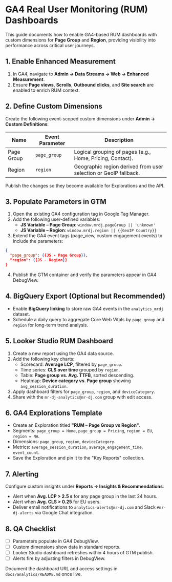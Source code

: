 # GA4 Real User Monitoring (RUM) Dashboards

This guide documents how to enable GA4-based RUM dashboards with custom dimensions for **Page Group** and **Region**, providing visibility into performance across critical user journeys.

## 1. Enable Enhanced Measurement

1. In GA4, navigate to **Admin → Data Streams → Web → Enhanced Measurement**.
2. Ensure **Page views**, **Scrolls**, **Outbound clicks**, and **Site search** are enabled to enrich RUM context.

## 2. Define Custom Dimensions

Create the following event-scoped custom dimensions under **Admin → Custom Definitions**:

| Name | Event Parameter | Description |
|------|-----------------|-------------|
| Page Group | `page_group` | Logical grouping of pages (e.g., Home, Pricing, Contact). |
| Region | `region` | Geographic region derived from user selection or GeoIP fallback. |

Publish the changes so they become available for Explorations and the API.

## 3. Populate Parameters in GTM

1. Open the existing GA4 configuration tag in Google Tag Manager.
2. Add the following user-defined variables:
   - **JS Variable – Page Group**: `window.mrdj.pageGroup || 'unknown'`
   - **JS Variable – Region**: `window.mrdj.region || {{GeoIP Country}}`
3. Extend the GA4 event tags (page_view, custom engagement events) to include the parameters:

```json
{
  "page_group": {{JS - Page Group}},
  "region": {{JS - Region}}
}
```

4. Publish the GTM container and verify the parameters appear in GA4 DebugView.

## 4. BigQuery Export (Optional but Recommended)

- Enable **BigQuery linking** to store raw GA4 events in the `analytics_mrdj` dataset.
- Schedule a daily query to aggregate Core Web Vitals by `page_group` and `region` for long-term trend analysis.

## 5. Looker Studio RUM Dashboard

1. Create a new report using the GA4 data source.
2. Add the following key charts:
   - Scorecard: **Average LCP**, filtered by `page_group`.
   - Time series: **CLS over time** grouped by `region`.
   - Table: **Page group vs. Avg. TTFB**, sorted descending.
   - Heatmap: **Device category vs. Page group** showing `avg_session_duration`.
3. Apply dashboard filters for `page_group`, `region`, and `deviceCategory`.
4. Share with the `mr-dj-analytics@mr-dj.com` group with edit access.

## 6. GA4 Explorations Template

- Create an Exploration titled **"RUM – Page Group vs Region"**.
- Segments: `page_group = Home`, `page_group = Pricing`, `region = EU`, `region = NA`.
- Dimensions: `page_group`, `region`, `deviceCategory`.
- Metrics: `average_session_duration`, `average_engagement_time`, `event_count`.
- Save the Exploration and pin it to the "Key Reports" collection.

## 7. Alerting

Configure custom insights under **Reports → Insights & Recommendations**:

- Alert when **Avg. LCP > 2.5 s** for any page group in the last 24 hours.
- Alert when **Avg. CLS > 0.25** for EU users.
- Deliver email notifications to `analytics-alerts@mr-dj.com` and Slack `#mr-dj-alerts` via Google Chat integration.

## 8. QA Checklist

- [ ] Parameters populate in GA4 DebugView.
- [ ] Custom dimensions show data in standard reports.
- [ ] Looker Studio dashboard refreshes within 4 hours of GTM publish.
- [ ] Alerts fire by adjusting filters in DebugView.

Document the dashboard URL and access settings in `docs/analytics/README.md` once live.
